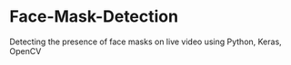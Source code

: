 # Face-Mask-Detection
Detecting the presence of face masks on live video using Python, Keras, OpenCV
